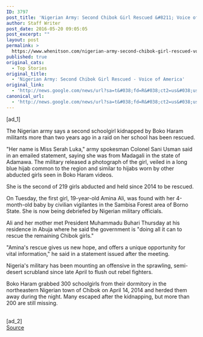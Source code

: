 ```yaml
---
ID: 3797
post_title: 'Nigerian Army: Second Chibok Girl Rescued &#8211; Voice of America'
author: Staff Writer
post_date: 2016-05-20 09:05:05
post_excerpt: ""
layout: post
permalink: >
  https://www.whenitson.com/nigerian-army-second-chibok-girl-rescued-voice-of-america/
published: true
original_cats:
  - Top Stories
original_title:
  - 'Nigerian Army: Second Chibok Girl Rescued - Voice of America'
original_link:
  - 'http://news.google.com/news/url?sa=t&#038;fd=R&#038;ct2=us&#038;usg=AFQjCNHWXzjPRdTgicJSBcC6OThzFfMT2Q&#038;clid=c3a7d30bb8a4878e06b80cf16b898331&#038;cid=52779112168280&#038;ei=QNM-V8iXGteJhQGMjbbQAQ&#038;url=http://www.voanews.com/content/nigeria-army-second-chibok-girl-rescued/3338539.html'
canonical_url:
  - 'http://news.google.com/news/url?sa=t&#038;fd=R&#038;ct2=us&#038;usg=AFQjCNHWXzjPRdTgicJSBcC6OThzFfMT2Q&#038;clid=c3a7d30bb8a4878e06b80cf16b898331&#038;cid=52779112168280&#038;ei=QNM-V8iXGteJhQGMjbbQAQ&#038;url=http://www.voanews.com/content/nigeria-army-second-chibok-girl-rescued/3338539.html'
---
```

 [ad_1]
<br><div id="ctl00_ctl00_cpAB_cp1_cbcContentBreak" readability="49">
	<div class="zoomMe" readability="43">
		<p>The Nigerian army says a second schoolgirl kidnapped by Boko Haram militants more than two years ago in a raid on her school has been rescued.</p>

<p>"Her name is Miss Serah Luka," army spokesman Colonel Sani Usman said in an emailed statement, saying she was from Madagali in the state of Adamawa. The military released a photograph of the girl, veiled in a long blue hijab common to the region and similar to hijabs worn by other abducted girls seen in Boko Haram videos.</p>

<p>She is the second of 219 girls abducted and held since 2014 to be rescued.</p>

<p>On Tuesday, the first girl, 19-year-old Amina Ali, was found with her 4-month-old baby by civilian vigilantes in the Sambisa Forest area of Borno State. She is now being debriefed by Nigerian military officials.</p>

<p>Ali and her mother met President Muhammadu Buhari Thursday at his residence in Abuja where he said the government is "doing all it can to rescue the remaining Chibok girls."</p>

<p>"Amina's rescue gives us new hope, and offers a unique opportunity for vital information," he said in a statement issued after the meeting.</p>

<p>Nigeria's military has been mounting an offensive in the sprawling, semi-desert scrubland since late April to flush out rebel fighters.</p>

<p>Boko Haram grabbed 300 schoolgirls from their dormitory in the northeastern Nigerian town of Chibok on April 14, 2014 and herded them away during the night. Many escaped after the kidnapping, but more than 200 are still missing.</p>
	</div>
</div>
<br>[ad_2]
<br><a href="http://news.google.com/news/url?sa=t&#038;fd=R&#038;ct2=us&#038;usg=AFQjCNHWXzjPRdTgicJSBcC6OThzFfMT2Q&#038;clid=c3a7d30bb8a4878e06b80cf16b898331&#038;cid=52779112168280&#038;ei=QNM-V8iXGteJhQGMjbbQAQ&#038;url=http://www.voanews.com/content/nigeria-army-second-chibok-girl-rescued/3338539.html">Source </a>